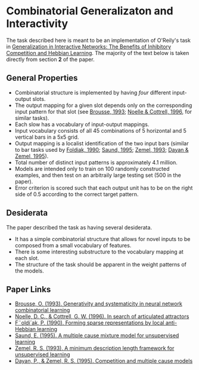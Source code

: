 # Combinatorial Generalizaton and Interactivity

The task described here is meant to be an implementation of O'Reily's task in
[Generalization in Interactive Networks: The Benefits of Inhibitory Competition and Hebbian Learning](https://www.mitpressjournals.org/doi/10.1162/08997660152002834).
The majority of the text below is taken directly from section **2** of the
paper.

General Properties
------------------

- Combinatorial structure is implemented by having *four* different input-output
  slots.
- The output mapping for a given slot depends only on the corresponding input
  pattern for that slot (see
  [Brousse, 1993](https://scholar.colorado.edu/csci_techreports/647/);
  [Noelle & Cottrell, 1996](http://citeseerx.ist.psu.edu/viewdoc/summary?doi=10.1.1.51.2295),
  for similar tasks).
- Each slow has a vocabulary of input-output mappings.
- Input vocabulary consists of all 45 combinations of 5 horizontal and 5
  vertical bars in a 5x5 grid.
- Output mapping is a localist identification of the two input bars (similar to
  bar tasks used by
  [Foldiak, 1990](https://link.springer.com/article/10.1007%2FBF02331346);
  [Saund, 1995](https://www.mitpressjournals.org/doi/10.1162/neco.1995.7.1.51);
  [Zemel, 1993](http://citeseerx.ist.psu.edu/viewdoc/summary?doi=10.1.1.53.6050);
  [Dayan & Zemel, 1995](http://www.gatsby.ucl.ac.uk/~dayan/papers/cdz95.pdf)\).
- Total number of distinct input patterns is approximately 4.1 million.
- Models are intended only to train on 100 randomly constructed examples, and
  then test on an arbitraily large testing set (500 in the paper).
- Error criterion is scored such that each output unit has to be on the right
  side of 0.5 according to the correct target pattern.

Desiderata
----------

The paper described the task as having several desiderata.

- It has a simple combinatorial structure that allows for novel inputs to be
  composed from a small vocabulary of features.
- There is some interesting substructure to the vocabulary mapping at each slot.
- The structure of the task should be apparent in the weight patterns of the
  models.

Paper Links
-----------

- [Brousse, O. (1993). Generativity and systematicity in neural network combinatorial learning](https://scholar.colorado.edu/csci_techreports/647/)
- [Noelle, D. C., & Cottrell, G. W. (1996). In search of articulated attractors](http://citeseerx.ist.psu.edu/viewdoc/summary?doi=10.1.1.51.2295)
- [F¨oldi´ak, P. (1990). Forming sparse representations by local anti-Hebbian learning](https://link.springer.com/article/10.1007%2FBF02331346)
- [Saund, E. (1995). A multiple cause mixture model for unsupervised learning](https://www.mitpressjournals.org/doi/10.1162/neco.1995.7.1.51)
- [Zemel, R. S. (1993). A minimum description length framework for unsupervised learning](http://citeseerx.ist.psu.edu/viewdoc/summary?doi=10.1.1.53.6050)
- [Dayan, P., & Zemel, R. S. (1995). Competition and multiple cause models](http://www.gatsby.ucl.ac.uk/~dayan/papers/cdz95.pdf)
